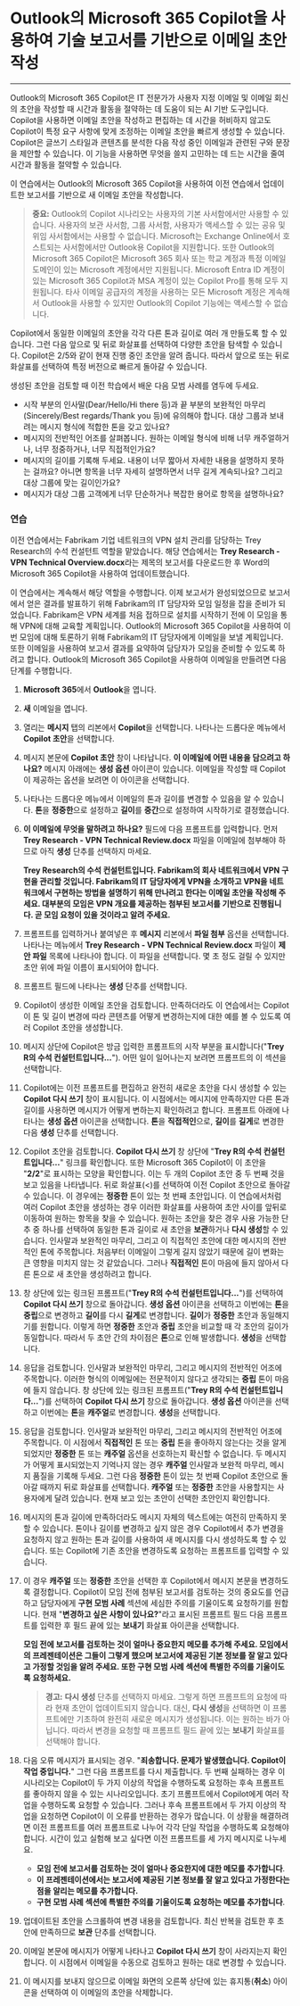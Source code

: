 
# Outlook의 Microsoft 365 Copilot을 사용하여 기술 보고서를 기반으로 이메일 초안 작성
---
Outlook의 Microsoft 365 Copilot은 IT 전문가가 사용자 지정 이메일 및 이메일 회신의 초안을 작성할 때 시간과 활동을 절약하는 데 도움이 되는 AI 기반 도구입니다. Copilot을 사용하면 이메일 초안을 작성하고 편집하는 데 시간을 허비하지 않고도 Copilot이 특정 요구 사항에 맞게 조정하는 이메일 초안을 빠르게 생성할 수 있습니다. Copilot은 글쓰기 스타일과 콘텐츠를 분석한 다음 작성 중인 이메일과 관련된 구와 문장을 제안할 수 있습니다. 이 기능을 사용하면 무엇을 쓸지 고민하는 데 드는 시간을 줄여 시간과 활동을 절약할 수 있습니다.

이 연습에서는 Outlook의 Microsoft 365 Copilot을 사용하여 이전 연습에서 업데이트한 보고서를 기반으로 새 이메일 초안을 작성합니다.

> **중요:** Outlook의 Copilot 시나리오는 사용자의 기본 사서함에서만 사용할 수 있습니다. 사용자의 보관 사서함, 그룹 사서함, 사용자가 액세스할 수 있는 공유 및 위임 사서함에서는 사용할 수 없습니다. Microsoft는 Exchange Online에서 호스트되는 사서함에서만 Outlook용 Copilot을 지원합니다. 또한 Outlook의 Microsoft 365 Copilot은 Microsoft 365 회사 또는 학교 계정과 특정 이메일 도메인이 있는 Microsoft 계정에서만 지원됩니다. Microsoft Entra ID 계정이 있는 Microsoft 365 Copilot과 MSA 계정이 있는 Copilot Pro를 통해 모두 지원됩니다. 타사 이메일 공급자의 계정을 사용하는 모든 Microsoft 계정은 계속해서 Outlook을 사용할 수 있지만 Outlook의 Copilot 기능에는 액세스할 수 없습니다.

Copilot에서 동일한 이메일의 초안을 각각 다른 톤과 길이로 여러 개 만들도록 할 수 있습니다. 그런 다음 앞으로 및 뒤로 화살표를 선택하여 다양한 초안을 탐색할 수 있습니다. Copilot은 2/5와 같이 현재 진행 중인 초안을 알려 줍니다. 따라서 앞으로 또는 뒤로 화살표를 선택하여 특정 버전으로 빠르게 돌아갈 수 있습니다.

생성된 초안을 검토할 때 이전 학습에서 배운 다음 모범 사례를 염두에 두세요.

 -  시작 부분의 인사말(Dear/Hello/Hi there 등)과 끝 부분의 보완적인 마무리(Sincerely/Best regards/Thank you 등)에 유의해야 합니다. 대상 그룹과 보내려는 메시지 형식에 적합한 톤을 갖고 있나요?
 -  메시지의 전반적인 어조를 살펴봅니다. 원하는 이메일 형식에 비해 너무 캐주얼하거나, 너무 정중하거나, 너무 직접적인가요?
 -  메시지의 길이를 기록해 두세요. 내용이 너무 짧아서 자세한 내용을 설명하지 못하는 걸까요? 아니면 항목을 너무 자세히 설명하면서 너무 길게 계속되나요? 그리고 대상 그룹에 맞는 길이인가요?
 -  메시지가 대상 그룹 고객에게 너무 단순하거나 복잡한 용어로 항목을 설명하나요?

### 연습

이전 연습에서는 Fabrikam 기업 네트워크의 VPN 설치 관리를 담당하는 Trey Research의 수석 컨설턴트 역할을 맡았습니다. 해당 연습에서는 **Trey Research - VPN Technical Overview.docx**라는 제목의 보고서를 다운로드한 후 Word의 Microsoft 365 Copilot을 사용하여 업데이트했습니다.

이 연습에서는 계속해서 해당 역할을 수행합니다. 이제 보고서가 완성되었으므로 보고서에서 얻은 결과를 발표하기 위해 Fabrikam의 IT 담당자와 모임 일정을 잡을 준비가 되었습니다. Fabrikam은 VPN 세계를 처음 접하므로 설치를 시작하기 전에 이 모임을 통해 VPN에 대해 교육할 계획입니다. Outlook의 Microsoft 365 Copilot을 사용하여 이번 모임에 대해 토론하기 위해 Fabrikam의 IT 담당자에게 이메일을 보낼 계획입니다. 또한 이메일을 사용하여 보고서 결과를 요약하여 담당자가 모임을 준비할 수 있도록 하려고 합니다. Outlook의 Microsoft 365 Copilot을 사용하여 이메일을 만들려면 다음 단계를 수행합니다.

1.  **Microsoft 365**에서 **Outlook**을 엽니다.
2.  **새** 이메일을 엽니다.
3.  열리는 **메시지** 탭의 리본에서 **Copilot**을 선택합니다. 나타나는 드롭다운 메뉴에서 **Copilot 초안**을 선택합니다.
4.  메시지 본문에 **Copilot 초안** 창이 나타납니다. **이 이메일에 어떤 내용을 담으려고 하나요?** 메시지 아래에는 **생성 옵션** 아이콘이 있습니다. 이메일을 작성할 때 Copilot이 제공하는 옵션을 보려면 이 아이콘을 선택합니다.
5.  나타나는 드롭다운 메뉴에서 이메일의 톤과 길이를 변경할 수 있음을 알 수 있습니다. **톤**을 **정중한**으로 설정하고 **길이**를 **중간**으로 설정하여 시작하기로 결정했습니다.
6.  **이 이메일에 무엇을 말하려고 하나요?** 필드에 다음 프롬프트를 입력합니다. 먼저 **Trey Research - VPN Technical Review.docx** 파일을 이메일에 첨부해야 하므로 아직 **생성** 단추를 선택하지 마세요.
    
    **Trey Research의 수석 컨설턴트입니다. Fabrikam의 회사 네트워크에서 VPN 구현을 관리할 것입니다. Fabrikam의 IT 담당자에게 VPN을 소개하고 VPN을 네트워크에서 구현하는 방법을 설명하기 위해 만나려고 한다는 이메일 초안을 작성해 주세요. 대부분의 모임은 VPN 개요를 제공하는 첨부된 보고서를 기반으로 진행됩니다. 곧 모임 요청이 있을 것이라고 알려 주세요.** 
7.  프롬프트를 입력하거나 붙여넣은 후 **메시지** 리본에서 **파일 첨부** 옵션을 선택합니다. 나타나는 메뉴에서 **Trey Research - VPN Technical Review.docx** 파일이 **제안 파일** 목록에 나타나야 합니다. 이 파일을 선택합니다. 몇 초 정도 걸릴 수 있지만 초안 위에 파일 이름이 표시되어야 합니다.
8.  프롬프트 필드에 나타나는 **생성** 단추를 선택합니다.
9.  Copilot이 생성한 이메일 초안을 검토합니다. 만족하더라도 이 연습에서는 Copilot이 톤 및 길이 변경에 따라 콘텐츠를 어떻게 변경하는지에 대한 예를 볼 수 있도록 여러 Copilot 초안을 생성합니다.
10. 메시지 상단에 Copilot은 방금 입력한 프롬프트의 시작 부분을 표시합니다("**Trey R의 수석 컨설턴트입니다...**"). 어떤 일이 일어나는지 보려면 프롬프트의 이 섹션을 선택합니다.
11. Copilot에는 이전 프롬프트를 편집하고 완전히 새로운 초안을 다시 생성할 수 있는 **Copilot 다시 쓰기** 창이 표시됩니다. 이 시점에서는 메시지에 만족하지만 다른 톤과 길이를 사용하면 메시지가 어떻게 변하는지 확인하려고 합니다. 프롬프트 아래에 나타나는 **생성 옵션** 아이콘을 선택합니다. **톤**을 **직접적인**으로, **길이**를 **길게**로 변경한 다음 **생성** 단추를 선택합니다.
12. Copilot 초안을 검토합니다. **Copilot 다시 쓰기** 창 상단에 "**Trey R의 수석 컨설턴트입니다...**" 링크를 확인합니다. 또한 Microsoft 365 Copilot이 이 초안을 "**2/2**"로 표시하는 모양을 확인합니다. 이는 두 개의 Copilot 초안 중 두 번째 것을 보고 있음을 나타냅니다. 뒤로 화살표(&lt;)를 선택하여 이전 Copilot 초안으로 돌아갈 수 있습니다. 이 경우에는 **정중한** 톤이 있는 첫 번째 초안입니다. 이 연습에서처럼 여러 Copilot 초안을 생성하는 경우 이러한 화살표를 사용하여 초안 사이를 앞뒤로 이동하여 원하는 항목을 찾을 수 있습니다. 원하는 초안을 찾은 경우 사용 가능한 단추 중 하나를 선택하여 동일한 톤과 길이로 새 초안을 **보관**하거나 **다시 생성**할 수 있습니다. 인사말과 보완적인 마무리, 그리고 이 직접적인 초안에 대한 메시지의 전반적인 톤에 주목합니다. 처음부터 이메일이 그렇게 길지 않았기 때문에 길이 변화는 큰 영향을 미치지 않는 것 같았습니다. 그러나 **직접적인** 톤이 마음에 들지 않아서 다른 톤으로 새 초안을 생성하려고 합니다.
13. 창 상단에 있는 링크된 프롬프트("**Trey R의 수석 컨설턴트입니다...**")를 선택하여 **Copilot 다시 쓰기** 창으로 돌아갑니다. **생성 옵션** 아이콘을 선택하고 이번에는 **톤**을 **중립**으로 변경하고 **길이**를 다시 **길게**로 변경합니다. **길이**가 **정중한** 초안과 동일해지기를 원합니다. 이렇게 하면 **정중한** 초안과 **중립** 초안을 비교할 때 각 초안의 길이가 동일합니다. 따라서 두 초안 간의 차이점은 **톤**으로 인해 발생합니다. **생성**을 선택합니다.
14. 응답을 검토합니다. 인사말과 보완적인 마무리, 그리고 메시지의 전반적인 어조에 주목합니다. 이러한 형식의 이메일에는 전문적이지 않다고 생각되는 **중립** 톤이 마음에 들지 않습니다. 창 상단에 있는 링크된 프롬프트("**Trey R의 수석 컨설턴트입니다...**")를 선택하여 **Copilot 다시 쓰기** 창으로 돌아갑니다. **생성 옵션** 아이콘을 선택하고 이번에는 **톤**을 **캐주얼**로 변경합니다. **생성**을 선택합니다.
15. 응답을 검토합니다. 인사말과 보완적인 마무리, 그리고 메시지의 전반적인 어조에 주목합니다. 이 시점에서 **직접적인** 톤 또는 **중립** 톤을 좋아하지 않는다는 것을 알게 되었지만 **정중한** 톤 또는 **캐주얼** 옵션을 선호하는지 확신할 수 없습니다. 두 메시지가 어떻게 표시되었는지 기억나지 않는 경우 **캐주얼** 인사말과 보완적 마무리, 메시지 품질을 기록해 두세요. 그런 다음 **정중한** 톤이 있는 첫 번째 Copilot 초안으로 돌아갈 때까지 뒤로 화살표를 선택합니다. **캐주얼** 또는 **정중한** 초안을 사용할지는 사용자에게 달려 있습니다. 현재 보고 있는 초안이 선택한 초안인지 확인합니다.
16. 메시지의 톤과 길이에 만족하더라도 메시지 자체의 텍스트에는 여전히 만족하지 못할 수 있습니다. 톤이나 길이를 변경하고 싶지 않은 경우 Copilot에서 추가 변경을 요청하지 않고 원하는 톤과 길이를 사용하여 새 메시지를 다시 생성하도록 할 수 있습니다. 또는 Copilot에 기존 초안을 변경하도록 요청하는 프롬프트를 입력할 수 있습니다.
17. 이 경우 **캐주얼** 또는 **정중한** 초안을 선택한 후 Copilot에서 메시지 본문을 변경하도록 결정합니다. Copilot이 모임 전에 첨부된 보고서를 검토하는 것의 중요도를 언급하고 담당자에게 **구현 모범 사례** 섹션에 세심한 주의를 기울이도록 요청하기를 원합니다. 현재 "**변경하고 싶은 사항이 있나요?**"라고 표시된 프롬프트 필드 다음 프롬프트를 입력한 후 필드 끝에 있는 **보내기** 화살표 아이콘을 선택합니다.
    
    **모임 전에 보고서를 검토하는 것이 얼마나 중요한지 메모를 추가해 주세요. 모임에서의 프레젠테이션은 그들이 그렇게 했으며 보고서에 제공된 기본 정보를 잘 알고 있다고 가정할 것임을 알려 주세요. 또한 구현 모범 사례 섹션에 특별한 주의를 기울이도록 요청하세요.**
    
    > **경고:** **다시 생성** 단추를 선택하지 마세요. 그렇게 하면 프롬프트의 요청에 따라 현재 초안이 업데이트되지 않습니다. 대신, **다시 생성**을 선택하면 이 프롬프트에만 기초하여 완전히 새로운 메시지가 생성됩니다. 이는 원하는 바가 아닙니다. 따라서 변경을 요청할 때 프롬프트 필드 끝에 있는 **보내기** 화살표를 선택해야 합니다.
18. 다음 오류 메시지가 표시되는 경우. "**죄송합니다. 문제가 발생했습니다. Copilot이 작업 중입니다.**" 그런 다음 프롬프트를 다시 제출합니다. 두 번째 실패하는 경우 이 시나리오는 Copilot이 두 가지 이상의 작업을 수행하도록 요청하는 후속 프롬프트를 좋아하지 않을 수 있는 시나리오입니다. 초기 프롬프트에서 Copilot에게 여러 작업을 수행하도록 요청할 수 있습니다. 그러나 후속 프롬프트에서 두 가지 이상의 작업을 요청하면 Copilot이 이 오류를 반환하는 경우가 많습니다. 이 상황을 해결하려면 이전 프롬프트를 여러 프롬프트로 나누어 각각 단일 작업을 수행하도록 요청해야 합니다. 시간이 있고 실험해 보고 싶다면 이전 프롬프트를 세 가지 메시지로 나누세요.
     -  **모임 전에 보고서를 검토하는 것이 얼마나 중요한지에 대한 메모를 추가합니다**.
     -  **이 프레젠테이션에서는 보고서에 제공된 기본 정보를 잘 알고 있다고 가정한다는 점을 알리는 메모를 추가합니다.**
     -  **구현 모범 사례 섹션에 특별한 주의를 기울이도록 요청하는 메모를 추가합니다**.
19. 업데이트된 초안을 스크롤하여 변경 내용을 검토합니다. 최신 반복을 검토한 후 초안에 만족하므로 **보관** 단추를 선택합니다.
20. 이메일 본문에 메시지가 어떻게 나타나고 **Copilot 다시 쓰기** 창이 사라지는지 확인합니다. 이 시점에서 이메일을 수동으로 검토하고 원하는 대로 변경할 수 있습니다.
21. 이 메시지를 보내지 않으므로 이메일 화면의 오른쪽 상단에 있는 휴지통(**취소**) 아이콘을 선택하여 이 이메일의 초안을 삭제합니다.
